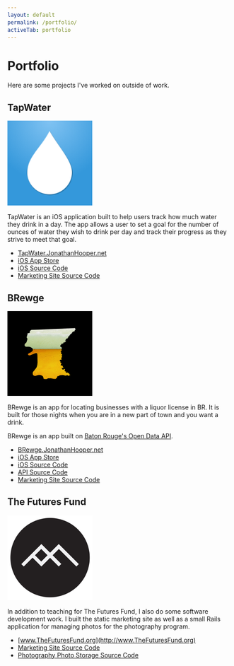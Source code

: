 ```yaml
---
layout: default
permalink: /portfolio/
activeTab: portfolio
---
```


# Portfolio

Here are some projects I've worked on outside of work.

## TapWater

<img src="/images/portfolio/tapwater-logo.png">

TapWater is an iOS application built to help users track how much water they drink in a day. The app allows a user to set a goal for the number of ounces of water they wish to drink per day and track their progress as they strive to meet that goal.

- [TapWater.JonathanHooper.net](http://tapwater.jonathanhooper.net)
- [iOS App Store](https://itunes.apple.com/us/app/tapwater/id1090289861?ls=1&mt=8)
- [iOS Source Code](https://github.com/jmhooper/TapWater)
- [Marketing Site Source Code](https://github.com/jmhooper/TapWater-Site)

## BRewge

<img src="/images/portfolio/brewge-logo.png">

BRewge is an app for locating businesses with a liquor license in BR. It is built for those nights when you are in a new part of town and you want a drink.

BRewge is an app built on [Baton Rouge's Open Data API](https://data.brla.gov/).

- [BRewge.JonathanHooper.net](http://BRewge.JonathanHooper.net)
- [iOS App Store](https://itunes.apple.com/us/app/brewge/id1029802700?mt=8)
- [iOS Source Code](https://github.com/jmhooper/BRewge-iOS)
- [API Source Code](https://github.com/jmhooper/BRewge-API)
- [Marketing Site Source Code](https://github.com/jmhooper/BRewge-Site)


## The Futures Fund

<img src="/images/portfolio/the-futures-fund-logo.png">

In addition to teaching for The Futures Fund, I also do some software development work.
I built the static marketing site as well as a small Rails application for managing photos for the photography program.

- [www.TheFuturesFund.org](http://www.TheFuturesFund.org)
- [Marketing Site Source Code](https://github.com/TheFuturesFund/thefuturesfund.github.io)
- [Photography Photo Storage Source Code](https://github.com/TheFuturesFund/FuturesFundPhoto)
